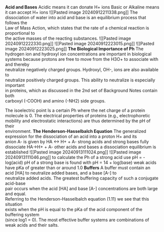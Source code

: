 **Acid and Bases** 
Acidic means it can donate H+ ions
Basic or Alkaline means it can accept H+ ions
![[Pasted image 20240912211338.png]]
The dissociation of water into acid and base is an equilibrium process that follows the  
Law of Mass Action, which states that the rate of a chemical reaction is proportional to  
the active masses of the reacting substances.
![[Pasted image 20240912222330.png]]
![[Pasted image 20240912223015.png]]
![[Pasted image 20240912223025.png]]
**The Biological Importance of Ph**
The hydrogen ion and hydroxyl ion concentrations are important in biological  
systems because protons are free to move from the H3O+ to associate with and thereby  
neutralize negatively charged groups. Hydroxyl, OH-, ions are also available to  
neutralize positively charged groups. This ability to neutralize is especially important  
in proteins, which as discussed in the 2nd set of Background Notes contain both  
carboxyl (-COOH) and amino (-NH2) side groups.

The isoelectric point
Is a certain Ph where  the net charge of a protein molecule is 0.
The electrical properties of proteins (e.g., electrophoretic  
mobility and electrostatic interactions) are thus determined by the pH of their  
environment.
**The Henderson-Hasselbalch Equation**
The generalized expression for the dissociation of an acid into a proton H+ and its  
anion A- is given by HA <-> H+ + A-
strong acids and strong bases fully dissociate 
HA->H+ + A-
other acids and bases a dissociation equilibrium is established
![[Pasted image 20240913111024.png]]
![[Pasted image 20240913111046.png]]
to calculate the Ph of a strong acid use pH = -log(acid) pH of a strong base is found with pH = 14 + log(base) 
weak acids have pKa of greater than or around 1.0
**Buffers**
A buffer must contain an acid [HA] to neutralize added bases, and a base [A-] to  
neutralize added acids. The greatest buffering capacity of such a conjugate acid-base  
pair occurs when the acid [HA] and base [A-] concentrations are both large and equal.  
Referring to the Henderson-Hasselbalch equation (1.11) we see that this situation  
exists when the pH is equal to the pKa of the acid component of the buffering system  
(since log1 = 0).
The most effective buffer systems are combinations of weak acids and their salts.
